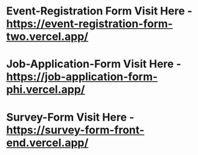 # Event-Registration Form Visit Here - https://event-registration-form-two.vercel.app/
# Job-Application-Form Visit Here - https://job-application-form-phi.vercel.app/
# Survey-Form Visit Here - https://survey-form-front-end.vercel.app/
